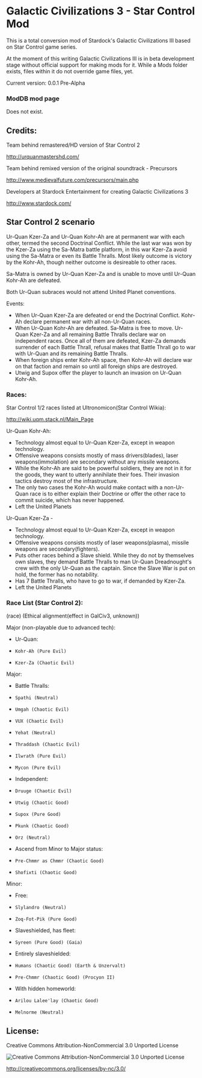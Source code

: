 Galactic Civilizations 3 - Star Control Mod
==================

This is a total conversion mod of Stardock's Galactic Civilizations III based on Star Control game series.

At the moment of this writing Galactic Civilizations III is in beta development stage without official support for making mods for it. While a Mods folder exists, files within it do not override game files, yet.

Current version: 0.0.1 Pre-Alpha

### ModDB mod page
Does not exist.

## Credits:

Team behind remastered/HD version of Star Control 2

http://urquanmastershd.com/


Team behind remixed version of the original soundtrack - Precursors

http://www.medievalfuture.com/precursors/main.php


Developers at Stardock Entertainment for creating Galactic Civilizations 3

http://www.stardock.com/

## Star Control 2 scenario

Ur-Quan Kzer-Za and Ur-Quan Kohr-Ah are at permanent war with each other, termed the second Doctrinal Conflict. While the last war was won by the Kzer-Za using the Sa-Matra battle platform, in this war Kzer-Za avoid using the Sa-Matra or even its Battle Thralls. Most likely outcome is victory by the Kohr-Ah, though neither outcome is desireable to other races.

Sa-Matra is owned by Ur-Quan Kzer-Za and is unable to move until Ur-Quan Kohr-Ah are defeated.

Both Ur-Quan subraces would not attend United Planet conventions.

Events:

* When Ur-Quan Kzer-Za are defeated or end the Doctrinal Conflict. Kohr-Ah declare permanent war with all non-Ur-Quan races.
* When Ur-Quan Kohr-Ah are defeated. Sa-Matra is free to move. Ur-Quan Kzer-Za and all remaining Battle Thralls declare war on independent races. Once all of them are defeated, Kzer-Za demands surrender of each Battle Thrall, refusal makes that Battle Thrall go to war with Ur-Quan and its remaining Battle Thralls.
* When foreign ships enter Kohr-Ah space, then Kohr-Ah will declare war on that faction and remain so until all foreign ships are destroyed.
* Utwig and Supox offer the player to launch an invasion on Ur-Quan Kohr-Ah.

### Races:

Star Control 1/2 races listed at Ultronomicon(Star Control Wikia):

http://wiki.uqm.stack.nl/Main_Page

Ur-Quan Kohr-Ah:
* Technology almost equal to Ur-Quan Kzer-Za, except in weapon technology.
* Offensive weapons consists mostly of mass drivers(blades), laser weapons(immolation) are secondary without any missile weapons.
* While the Kohr-Ah are said to be powerful soldiers, they are not in it for the goods, they want to utterly annihilate their foes. Their invasion tactics destroy most of the infrastructure.
* The only two cases the Kohr-Ah would make contact with a non-Ur-Quan race is to either explain their Doctrine or offer the other race to commit suicide, which has never happened.
* Left the United Planets

Ur-Quan Kzer-Za - 
* Technology almost equal to Ur-Quan Kzer-Za, except in weapon technology.
* Offensive weapons consists mostly of laser weapons(plasma), missile weapons are secondary(fighters).
* Puts other races behind a Slave shield. While they do not by themselves own slaves, they demand Battle Thralls to man Ur-Quan Dreadnought's crew with the only Ur-Quan as the captain. Since the Slave War is put on hold, the former has no notability.
* Has 7 Battle Thralls, who have to go to war, if demanded by Kzer-Za.
* Left the United Planets

### Race List (Star Control 2):


(race) (Ethical alignment(effect in GalCiv3, unknown))

Major (non-playable due to advanced tech):
*	Ur-Quan:
  *		Kohr-Ah (Pure Evil)
  *		Kzer-Za (Chaotic Evil)

Major:
*	Battle Thralls:
  *		Spathi (Neutral)
  *		Umgah (Chaotic Evil)
  *		VUX (Chaotic Evil)
  *		Yehat (Neutral)
  *		Thraddash (Chaotic Evil)
  *		Ilwrath (Pure Evil)
  *		Mycon (Pure Evil)
*	Independent:
  *		Druuge (Chaotic Evil)
  *		Utwig (Chaotic Good)
  *		Supox (Pure Good)
  *		Pkunk (Chaotic Good)
  *		Orz (Neutral)
*	Ascend from Minor to Major status:
  *		Pre-Chmmr as Chmmr (Chaotic Good)
  *		Shofixti (Chaotic Good)

Minor:
*	Free:
  *		Slylandro (Neutral)
  *		Zoq-Fot-Pik (Pure Good)
*	Slaveshielded, has fleet:
  *		Syreen (Pure Good) (Gaia)
*	Entirely slaveshielded:
  *		Humans (Chaotic Good) (Earth & Unzervalt)
  *		Pre-Chmmr (Chaotic Good) (Procyon II)
*	With hidden homeworld:
  *		Arilou Lalee'lay (Chaotic Good)
  *		Melnorme (Neutral)

## License:
Creative Commons Attribution-NonCommercial 3.0 Unported License

![Creative Commons Attribution-NonCommercial 3.0 Unported License](https://i.creativecommons.org/l/by-nc/3.0/88x31.png)

http://creativecommons.org/licenses/by-nc/3.0/
